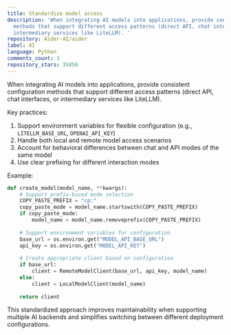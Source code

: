```yaml
---
title: Standardize model access
description: 'When integrating AI models into applications, provide consistent configuration
  methods that support different access patterns (direct API, chat interfaces, or
  intermediary services like LiteLLM). '
repository: Aider-AI/aider
label: AI
language: Python
comments_count: 3
repository_stars: 35856
---
```


When integrating AI models into applications, provide consistent configuration methods that support different access patterns (direct API, chat interfaces, or intermediary services like LiteLLM). 

Key practices:
1. Support environment variables for flexible configuration (e.g., `LITELLM_BASE_URL`, `OPENAI_API_KEY`)
2. Handle both local and remote model access scenarios
3. Account for behavioral differences between chat and API modes of the same model
4. Use clear prefixing for different interaction modes

Example:
```python
def create_model(model_name, **kwargs):
    # Support prefix-based mode selection
    COPY_PASTE_PREFIX = "cp:"
    copy_paste_mode = model_name.startswith(COPY_PASTE_PREFIX)
    if copy_paste_mode:
        model_name = model_name.removeprefix(COPY_PASTE_PREFIX)
    
    # Support environment variables for configuration
    base_url = os.environ.get("MODEL_API_BASE_URL")
    api_key = os.environ.get("MODEL_API_KEY")
    
    # Create appropriate client based on configuration
    if base_url:
        client = RemoteModelClient(base_url, api_key, model_name)
    else:
        client = LocalModelClient(model_name)
        
    return client
```

This standardized approach improves maintainability when supporting multiple AI backends and simplifies switching between different deployment configurations.